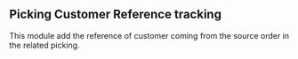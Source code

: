 Picking Customer Reference tracking
-----------------------------------
This module add the reference of customer coming from the source order in the related picking.